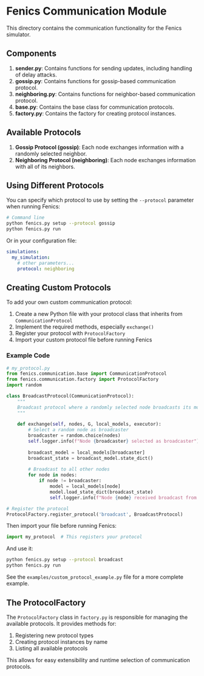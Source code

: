 # Fenics Communication Module

This directory contains the communication functionality for the Fenics simulator.

## Components

1. **sender.py**: Contains functions for sending updates, including handling of delay attacks.
2. **gossip.py**: Contains functions for gossip-based communication protocol.
3. **neighboring.py**: Contains functions for neighbor-based communication protocol.
4. **base.py**: Contains the base class for communication protocols.
5. **factory.py**: Contains the factory for creating protocol instances.

## Available Protocols

1. **Gossip Protocol (gossip)**: Each node exchanges information with a randomly selected neighbor.
2. **Neighboring Protocol (neighboring)**: Each node exchanges information with all of its neighbors.

## Using Different Protocols

You can specify which protocol to use by setting the `--protocol` parameter when running Fenics:

```bash
# Command line
python fenics.py setup --protocol gossip
python fenics.py run
```

Or in your configuration file:

```yaml
simulations:
  my_simulation:
    # other parameters...
    protocol: neighboring
```

## Creating Custom Protocols

To add your own custom communication protocol:

1. Create a new Python file with your protocol class that inherits from `CommunicationProtocol`
2. Implement the required methods, especially `exchange()`
3. Register your protocol with `ProtocolFactory`
4. Import your custom protocol file before running Fenics

### Example Code

```python
# my_protocol.py
from fenics.communication.base import CommunicationProtocol
from fenics.communication.factory import ProtocolFactory
import random

class BroadcastProtocol(CommunicationProtocol):
    """
    Broadcast protocol where a randomly selected node broadcasts its model to all others.
    """
    
    def exchange(self, nodes, G, local_models, executor):
        # Select a random node as broadcaster
        broadcaster = random.choice(nodes)
        self.logger.info(f"Node {broadcaster} selected as broadcaster")
        
        broadcast_model = local_models[broadcaster]
        broadcast_state = broadcast_model.state_dict()
        
        # Broadcast to all other nodes
        for node in nodes:
            if node != broadcaster:
                model = local_models[node]
                model.load_state_dict(broadcast_state)
                self.logger.info(f"Node {node} received broadcast from node {broadcaster}")

# Register the protocol
ProtocolFactory.register_protocol('broadcast', BroadcastProtocol)
```

Then import your file before running Fenics:

```python
import my_protocol  # This registers your protocol
```

And use it:

```bash
python fenics.py setup --protocol broadcast
python fenics.py run
```

See the `examples/custom_protocol_example.py` file for a more complete example.

## The ProtocolFactory

The `ProtocolFactory` class in `factory.py` is responsible for managing the available protocols. It provides methods for:

1. Registering new protocol types
2. Creating protocol instances by name
3. Listing all available protocols

This allows for easy extensibility and runtime selection of communication protocols.